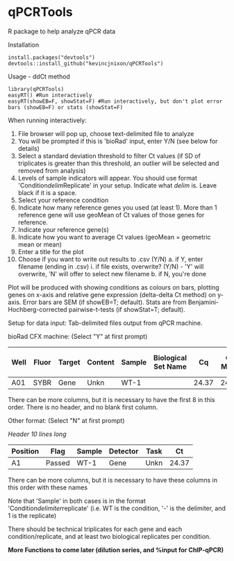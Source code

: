 # qPCRTools
R package to help analyze qPCR data

Installation

```{r}
install.packages("devtools")
devtools::install_github("kevincjnixon/qPCRTools")
```

Usage - ddCt method

```{r}
library(qPCRTools)
easyRT() #Run interactively
easyRT(showEB=F, showStat=F) #Run interactively, but don't plot error bars (showEB=F) or stats (showStat=F)
```

When running interactively:
1. File browser will pop up, choose text-delimited file to analyze
2. You will be prompted if this is 'bioRad' input, enter Y/N (see below for details)
3. Select a standard deviation threshold to filter Ct values (if SD of triplicates is greater than this threshold, an outlier will be selected and removed from analysis)
4. Levels of sample indicators will appear. You should use format 'Condition*delim*Replicate' in your setup. Indicate what *delim* is. Leave black if it is a space.
5. Select your reference condition
6. Indicate how many reference genes you used (at least 1). More than 1 reference gene will use geoMean of Ct values of those genes for reference.
7. Indicate your reference gene(s)
8. Indicate how you want to average Ct values (geoMean = geometric mean or mean)
9. Enter a title for the plot
10. Choose if you want to write out results to .csv (Y/N)
  a. if Y, enter filename (ending in .csv)
    i. if file exists, overwrite? (Y/N) - 'Y' will overwrite, 'N' will offer to select new filename
  b. if N, you're done

Plot will be produced with showing conditions as colours on bars, plotting genes on x-axis and relative gene expression (delta-delta Ct method) on y-axis. Error bars are SEM (if showEB=T; default). Stats are from Benjamini-Hochberg-corrected pairwise-t-tests (if showStat=T; default).

Setup for data input:
Tab-delimited files output from qPCR machine.

bioRad CFX machine: (Select "Y" at first prompt)

| Well | Fluor | Target | Content | Sample | Biological Set Name |  Cq  | Cq Mean | Cq Std. Dev |
|------|-------|--------|---------|--------|---------------------|------|---------|-------------|
| A01  | SYBR  | Gene   | Unkn    | WT-1   |                     | 24.37| 24.37   |      0      |

There can be more columns, but it is necessary to have the first 8 in this order. There is no header, and no blank first column.

Other format: (Select "N" at first prompt)

*Header 10 lines long*

| Position |  Flag | Sample | Detector | Task |  Ct  |
|----------|-------|--------|----------|------|------|
|    A1    | Passed| WT-1   | Gene     | Unkn | 24.37|

There can be more columns, but it is necessary to have these columns in this order with these names

Note that 'Sample' in both cases is in the format 'Condition*delimiter*replicate' (i.e. WT is the condition, '-' is the delimiter, and 1 is the replicate)

There should be technical triplicates for each gene and each condition/replicate, and at least two biological replicates per condition.


**More Functions to come later (dilution series, and %input for ChIP-qPCR)**
